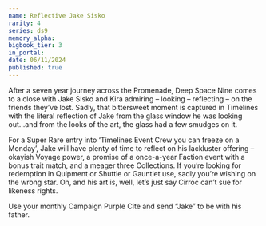 ```yaml
---
name: Reflective Jake Sisko
rarity: 4
series: ds9
memory_alpha:
bigbook_tier: 3
in_portal:
date: 06/11/2024
published: true
---
```


After a seven year journey across the Promenade, Deep Space Nine comes to a close with Jake Sisko and Kira admiring – looking – reflecting – on the friends they’ve lost. Sadly, that bittersweet moment is captured in Timelines with the literal reflection of Jake from the glass window he was looking out…and from the looks of the art, the glass had a few smudges on it.

For a Super Rare entry into ‘Timelines Event Crew you can freeze on a Monday’, Jake will have plenty of time to reflect on his lackluster offering – okayish Voyage power, a promise of a once-a-year Faction event with a bonus trait match, and a meager three Collections. If you’re looking for redemption in Quipment or Shuttle or Gauntlet use, sadly you’re wishing on the wrong star. Oh, and his art is, well, let’s just say Cirroc can’t sue for likeness rights. 

Use your monthly Campaign Purple Cite and send “Jake” to be with his father.
